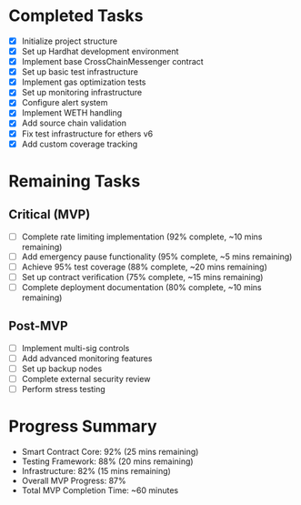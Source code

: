 # Completed Tasks
- [x] Initialize project structure
- [x] Set up Hardhat development environment
- [x] Implement base CrossChainMessenger contract
- [x] Set up basic test infrastructure
- [x] Implement gas optimization tests
- [x] Set up monitoring infrastructure
- [x] Configure alert system
- [x] Implement WETH handling
- [x] Add source chain validation
- [x] Fix test infrastructure for ethers v6
- [x] Add custom coverage tracking

# Remaining Tasks
## Critical (MVP)
- [ ] Complete rate limiting implementation (92% complete, ~10 mins remaining)
- [ ] Add emergency pause functionality (95% complete, ~5 mins remaining)
- [ ] Achieve 95% test coverage (88% complete, ~20 mins remaining)
- [ ] Set up contract verification (75% complete, ~15 mins remaining)
- [ ] Complete deployment documentation (80% complete, ~10 mins remaining)

## Post-MVP
- [ ] Implement multi-sig controls
- [ ] Add advanced monitoring features
- [ ] Set up backup nodes
- [ ] Complete external security review
- [ ] Perform stress testing

# Progress Summary
- Smart Contract Core: 92% (25 mins remaining)
- Testing Framework: 88% (20 mins remaining)
- Infrastructure: 82% (15 mins remaining)
- Overall MVP Progress: 87%
- Total MVP Completion Time: ~60 minutes
